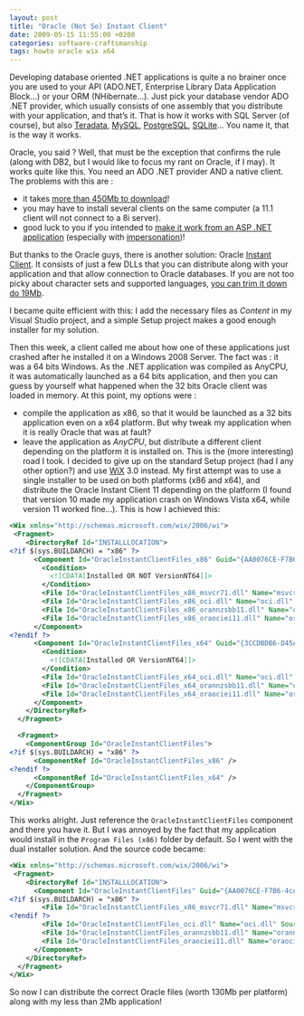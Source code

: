 ```yaml
---
layout: post
title: "Oracle (Not So) Instant Client"
date: 2009-05-15 11:55:00 +0200
categories: software-craftsmanship
tags: howto oracle wix x64
---
```


Developing database oriented .NET applications is quite a no brainer once you are used to your API (ADO.NET, Enterprise Library Data Application Block…) or your ORM (NHibernate…). Just pick your database vendor ADO .NET provider, which usually consists of one assembly that you distribute with your application, and that’s it. That is how it works with SQL Server (of course), but also [Teradata](http://www.teradata.com/td/page/149889), [MySQL](http://dev.mysql.com/downloads/connector/net/6.0.html), [PostgreSQL](http://pgfoundry.org/projects/npgsql/), [SQLite](http://sqlite.phxsoftware.com/)… You name it, that is the way it works.

Oracle, you said ? Well, that must be the exception that confirms the rule (along with DB2, but I would like to focus my rant on Oracle, if I may). It works quite like this. You need an ADO .NET provider AND a native client. The problems with this are :
* it takes [more than 450Mb to download](http://www.oracle.com/technology/software/products/database/oracle10g/htdocs/10201winsoft.html)!
* you may have to install several clients on the same computer (a 11.1 client will not connect to a 8i server).
* good luck to you if you intended to [make it work from an ASP .NET application](http://support.microsoft.com/kb/255084) (especially with [impersonation](http://msdn.microsoft.com/en-us/library/aa292118(VS.71).aspx))!

But thanks to the Oracle guys, there is another solution: Oracle [Instant Client](http://www.oracle.com/technology/tech/oci/instantclient/index.html). It consists of just a few DLLs that you can distribute along with your application and that allow connection to Oracle databases. If you are not too picky about character sets and supported languages, [you can trim it down do 19Mb](http://stackoverflow.com/questions/70602/what-is-the-minimum-client-footprint-required-to-connect-c-to-an-oracle-database/70901#70901).

I became quite efficient with this: I add the necessary files as _Content_ in my Visual Studio project, and a simple Setup project makes a good enough installer for my solution.

Then this week, a client called me about how one of these applications just crashed after he installed it on a Windows 2008 Server. The fact was : it was a 64 bits Windows. As the .NET application was compiled as AnyCPU, it was automatically launched as a 64 bits application, and then you can guess by yourself what happened when the 32 bits Oracle client was loaded in memory. At this point, my options were :
* compile the application as x86, so that it would be launched as a 32 bits application even on a x64 platform. But why tweak my application when it is really Oracle that was at fault?
* leave the application as _AnyCPU_, but distribute a different client depending on the platform it is installed on. This is the (more interesting) road I took.
I decided to give up on the standard Setup project (had I any other option?) and use [WiX](http://wix.sourceforge.net/) 3.0 instead. My first attempt was to use a single installer to be used on both platforms (x86 and x64), and distribute the Oracle Instant Client 11 depending on the platform (I found that version 10 made my application crash on Windows Vista x64, while version 11 worked fine…). This is how I achieved this:

```xml
<Wix xmlns="http://schemas.microsoft.com/wix/2006/wi">
 <Fragment>
    <DirectoryRef Id="INSTALLLOCATION">
<?if $(sys.BUILDARCH) = "x86" ?>
      <Component Id="OracleInstantClientFiles_x86" Guid="{AA0076CE-F7B6-4cd8-9B67-199F665A8E77}" KeyPath="yes">
        <Condition>
          <![CDATA[Installed OR NOT VersionNT64]]>
        </Condition>
        <File Id="OracleInstantClientFiles_x86_msvcr71.dll" Name="msvcr71.dll" Source="$(sys.CURRENTDIR)..\..\lib\Oracle\InstantClient\x86\msvcr71.dll" DiskId="1" />
        <File Id="OracleInstantClientFiles_x86_oci.dll" Name="oci.dll" Source="$(sys.CURRENTDIR)..\..\lib\Oracle\InstantClient\x86\oci.dll" DiskId="1" />
        <File Id="OracleInstantClientFiles_x86_orannzsbb11.dll" Name="orannzsbb11.dll" Source="$(sys.CURRENTDIR)..\..\lib\Oracle\InstantClient\x86\orannzsbb11.dll" DiskId="1" />
        <File Id="OracleInstantClientFiles_x86_oraociei11.dll" Name="oraociei11.dll" Source="$(sys.CURRENTDIR)..\..\lib\Oracle\InstantClient\x86\oraociei11.dll" DiskId="1" />
      </Component>
<?endif ?>
      <Component Id="OracleInstantClientFiles_x64" Guid="{3CCDBDB6-D45A-4523-8CC7-730D3A8851D3}" KeyPath="yes">
        <Condition>
          <![CDATA[Installed OR VersionNT64]]>
        </Condition>
        <File Id="OracleInstantClientFiles_x64_oci.dll" Name="oci.dll" Source="$(sys.CURRENTDIR)..\..\lib\Oracle\InstantClient\x64\oci.dll" DiskId="1" />
        <File Id="OracleInstantClientFiles_x64_orannzsbb11.dll" Name="orannzsbb11.dll" Source="$(sys.CURRENTDIR)..\..\lib\Oracle\InstantClient\x64\orannzsbb11.dll" DiskId="1" />
        <File Id="OracleInstantClientFiles_x64_oraociei11.dll" Name="oraociei11.dll" Source="$(sys.CURRENTDIR)..\..\lib\Oracle\InstantClient\x64\oraociei11.dll" DiskId="1" />
      </Component>
    </DirectoryRef>
  </Fragment>

  <Fragment>
    <ComponentGroup Id="OracleInstantClientFiles">
<?if $(sys.BUILDARCH) = "x86" ?>
      <ComponentRef Id="OracleInstantClientFiles_x86" />
<?endif ?>
      <ComponentRef Id="OracleInstantClientFiles_x64" />
    </ComponentGroup>
  </Fragment>
</Wix>
```

This works alright. Just reference the `OracleInstantClientFiles` component and there you have it. But I was annoyed by the fact that my application would install in the `Program Files (x86)` folder by default. So I went with the dual installer solution. And the source code became:

```xml
<Wix xmlns="http://schemas.microsoft.com/wix/2006/wi">
 <Fragment>
    <DirectoryRef Id="INSTALLLOCATION">
      <Component Id="OracleInstantClientFiles" Guid="{AA0076CE-F7B6-4cd8-9B67-199F665A8E77}" KeyPath="yes">
<?if $(sys.BUILDARCH) = "x86" ?>
        <File Id="OracleInstantClientFiles_x86_msvcr71.dll" Name="msvcr71.dll" Source="$(sys.CURRENTDIR)..\..\lib\Oracle\InstantClient\x86\msvcr71.dll" DiskId="1" />
<?endif ?>
        <File Id="OracleInstantClientFiles_oci.dll" Name="oci.dll" Source="$(sys.CURRENTDIR)..\..\lib\Oracle\InstantClient\$(sys.BUILDARCH)\oci.dll" DiskId="1" />
        <File Id="OracleInstantClientFiles_orannzsbb11.dll" Name="orannzsbb11.dll" Source="$(sys.CURRENTDIR)..\..\lib\Oracle\InstantClient\$(sys.BUILDARCH)\orannzsbb11.dll" DiskId="1" />
        <File Id="OracleInstantClientFiles_oraociei11.dll" Name="oraociei11.dll" Source="$(sys.CURRENTDIR)..\..\lib\Oracle\InstantClient\$(sys.BUILDARCH)\oraociei11.dll" DiskId="1" />
      </Component>
    </DirectoryRef>
  </Fragment>
</Wix>
```
So now I can distribute the correct Oracle files (worth 130Mb per platform) along with my less than 2Mb application!